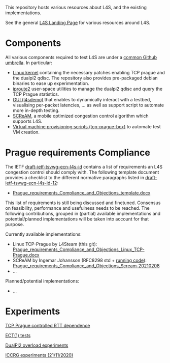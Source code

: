 This repository hosts various resources about L4S, and the existing
implementations.

See the general [L4S Landing Page](https://riteproject.eu/dctth) for various resources around L4S.

# Components

All various components required to test L4S are under a [common Github umbrella](https://github.com/L4Steam). In particular:
- [Linux kernel](https://github.com/L4Steam/linux) containing the necessary patches
enabling TCP prague and the dualpi2 qdisc. The repository also provides
pre-packaged debian binaries to ease up experimentation.
- [iproute2](https://github.com/L4steam/iproute2) user-space utilities to manage
the dualpi2 qdisc and query the TCP Prague statistics.
- [GUI (l4sdemo)](https://github.com/L4steam/l4sdemo) that enables to dynamically interact with a testbed,
visualising per-packet latencies, ... as well as support script to automate more
in-depth testing.
- [SCReAM](https://github.com/L4Steam/scream), a mobile optimized congestion control algorithm which supports L4S.
- [Virtual machine provisioning scripts (tcp-prague-box)](https://github.com/L4STeam/tcp-prague-box) to automate test VM creation.

# Prague requirements Compliance

The IETF [draft-ietf-tsvwg-ecn-l4s-id](https://datatracker.ietf.org/doc/draft-ietf-tsvwg-ecn-l4s-id/) contains a list of requirements an L4S congestion control should comply with. The following template document provides a checklist to the different normative paragraphs listed in [draft-ietf-tsvwg-ecn-l4s-id-12](https://datatracker.ietf.org/doc/html/draft-ietf-tsvwg-ecn-l4s-id-12):
- [Prague_requirements_Compliance_and_Objections_template.docx](https://l4steam.github.io/PragueReqs/Prague_requirements_Compliance_and_Objections_template.docx)

This list of requirements is still being discussed and finetuned. Consensus on feasibility, performance and usefulness needs to be reached. The following contributions, grouped in (partial) available implementations and potential/planned implementations will be taken into account for that purpose.

Currently available implementations:
- Linux TCP-Prague by L4Steam (this git): [Prague_requirements_Compliance_and_Objections_Linux_TCP-Prague.docx](https://l4steam.github.io/PragueReqs/Prague_requirements_Compliance_and_Objections_Linux_TCP-Prague.docx)
- SCReAM by Ingemar Johansson (RFC8298 std + [running code](https://github.com/L4Steam/scream)): [Prague_requirements_Compliance_and_Objections_Scream-20210208](https://l4steam.github.io/PragueReqs/Prague_requirements_Compliance_and_Objections_Scream.docx)
- ...

Planned/potential implementations:
- ...

# Experiments

[TCP Prague controlled RTT dependence](rtt-independence)

[ECT(1) tests](ect1-tests)

[DualPI2 overload experiments](overload-experiments)

[ICCRG experiments (21/11/2020)](iccrg-exp)
